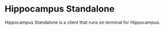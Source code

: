 # Hippocampus Standalone

Hippocampus Standalone is a client that runs on terminal for Hippocampus.
